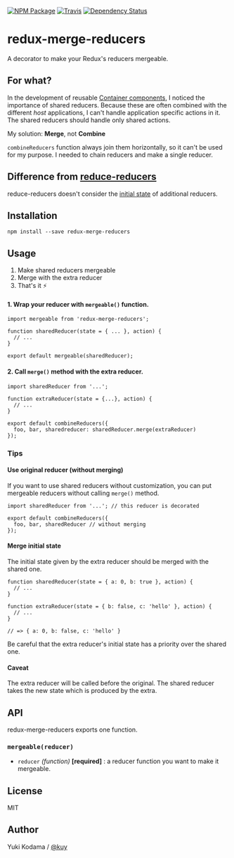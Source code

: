 [![NPM Package][npm_img]][npm_site]
[![Travis][ci_img]][ci_site]
[![Dependency Status][david_img]][david_site]

# redux-merge-reducers

A decorator to make your Redux's reducers mergeable.

## For what?

In the development of reusable [Container components](https://medium.com/@dan_abramov/smart-and-dumb-components-7ca2f9a7c7d0),
I noticed the importance of shared reducers. Because these are often combined with the different *host* applications,
I can't handle application specific actions in it. The shared reducers should handle only shared actions.

My solution: **Merge**, not **Combine**

`combineReducers` function always join them horizontally, so it can't be used for my purpose.
I needed to chain reducers and make a single reducer.

## Difference from [reduce-reducers](https://github.com/acdlite/reduce-reducers)

reduce-reducers doesn't consider the [initial state](#merge-initial-state) of additional reducers.

## Installation

```
npm install --save redux-merge-reducers
```

## Usage

1. Make shared reducers mergeable
2. Merge with the extra reducer
3. That's it :zap:

#### 1. Wrap your reducer with `mergeable()` function.

```es6
import mergeable from 'redux-merge-reducers';

function sharedReducer(state = { ... }, action) {
  // ...
}

export default mergeable(sharedReducer);
```

#### 2. Call `merge()` method with the extra reducer.

```es6
import sharedReducer from '...';

function extraReducer(state = {...}, action) {
  // ...
}

export default combineReducers({
  foo, bar, sharedreducer: sharedReducer.merge(extraReducer)
});
```

### Tips

#### Use original reducer (without merging)

If you want to use shared reducers without customization, you can put mergeable reducers without calling `merge()` method.

```es6
import sharedReducer from '...'; // this reducer is decorated

export default combineReducers({
  foo, bar, sharedReducer // without merging
});
```

#### Merge initial state

The initial state given by the extra reducer should be merged with the shared one.

```es6
function sharedReducer(state = { a: 0, b: true }, action) {
  // ...
}

function extraReducer(state = { b: false, c: 'hello' }, action) {
  // ...
}

// => { a: 0, b: false, c: 'hello' }
```

Be careful that the extra reducer's initial state has a priority over the shared one.

#### Caveat

The extra reducer will be called before the original.
The shared reducer takes the new state which is produced by the extra.

## API

redux-merge-reducers exports one function.

### `mergeable(reducer)`

+ `reducer` *(function)* **[required]** : a reducer function you want to make it mergeable.

## License

MIT

## Author

Yuki Kodama / [@kuy](https://twitter.com/kuy)

[npm_img]: https://img.shields.io/npm/v/redux-merge-reducers.svg
[npm_site]: https://www.npmjs.org/package/redux-merge-reducers
[ci_img]: https://img.shields.io/travis/kuy/redux-merge-reducers/master.svg?style=flat-square
[ci_site]: https://travis-ci.org/kuy/redux-merge-reducers
[david_img]: https://img.shields.io/david/kuy/redux-merge-reducers.svg
[david_site]: https://david-dm.org/kuy/redux-merge-reducers
